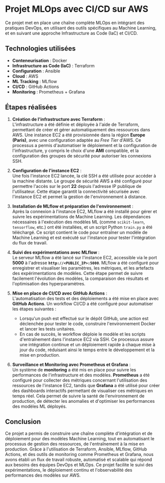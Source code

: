 # Projet MLOps avec CI/CD sur AWS

Ce projet met en place une chaîne complète MLOps en intégrant des pratiques DevOps, en utilisant des outils spécifiques au Machine Learning, et en suivant une approche Infrastructure as Code (IaC) et CI/CD.

## Technologies utilisées
- **Conteneurisation** : Docker
- **Infrastructure as Code (IaC)** : Terraform
- **Configuration** : Ansible
- **Cloud** : AWS
- **ML Tracking** : MLflow
- **CI/CD** : GitHub Actions
- **Monitoring** : Prometheus + Grafana

## Étapes réalisées

1. **Création de l'infrastructure avec Terraform** :  
   L'infrastructure a été définie et déployée à l'aide de Terraform, permettant de créer et gérer automatiquement des ressources dans AWS. Une instance EC2 a été provisionnée dans la région **Europe (Paris)**, avec une configuration adaptée au *Free Tier* d'AWS. Ce processus a permis d'automatiser le déploiement et la configuration de l'infrastructure, y compris le choix d'une **AMI** compatible, et la configuration des groupes de sécurité pour autoriser les connexions SSH.

2. **Configuration de l'instance EC2** :  
   Une fois l'instance EC2 lancée, la clé SSH a été utilisée pour accéder à la machine distante. Le groupe de sécurité AWS a été configuré pour permettre l'accès sur le port **22** depuis l'adresse IP publique de l'utilisateur. Cette étape garantit la connectivité sécurisée avec l'instance EC2 et permet la gestion de l'environnement à distance.

3. **Installation de MLflow et préparation de l'environnement** :  
   Après la connexion à l'instance EC2, MLflow a été installé pour gérer et suivre les expérimentations de Machine Learning. Les dépendances nécessaires à l'exécution des modèles ML (comme `scikit-learn`, `tensorflow`, etc.) ont été installées, et un script Python `train.py` a été téléchargé. Ce script contient le code pour entraîner un modèle de Machine Learning et est exécuté sur l'instance pour tester l'intégration du flux de travail.

4. **Suivi des expérimentations avec MLflow** :  
   Le serveur MLflow a été lancé sur l'instance EC2, accessible via le port **5000** à l'adresse **`http://<PUBLIC_IP>:5000`**. MLflow a été configuré pour enregistrer et visualiser les paramètres, les métriques, et les artefacts des expérimentations de modèles. Cette étape permet de suivre facilement l'évolution des modèles, la comparaison des résultats et l'optimisation des hyperparamètres.

5. **Mise en place de CI/CD avec GitHub Actions** :  
   L'automatisation des tests et des déploiements a été mise en place avec **GitHub Actions**. Un workflow CI/CD a été configuré pour automatiser les étapes suivantes :  
   - Lorsqu'un push est effectué sur le dépôt GitHub, une action est déclenchée pour tester le code, construire l'environnement Docker et lancer les tests unitaires.
   - En cas de succès, le workflow déploie le modèle et les scripts d'entraînement dans l'instance EC2 via SSH.
   Ce processus assure une intégration continue et un déploiement rapide à chaque mise à jour du code, réduisant ainsi le temps entre le développement et la mise en production.

6. **Surveillance et Monitoring avec Prometheus et Grafana** :  
   Un système de **monitoring** a été mis en place pour suivre les performances de l'infrastructure et des modèles. **Prometheus** a été configuré pour collecter des métriques concernant l'utilisation des ressources de l'instance EC2, tandis que **Grafana** a été utilisé pour créer des dashboards interactifs permettant de visualiser ces métriques en temps réel. Cela permet de suivre la santé de l'environnement de production, de détecter les anomalies et d'optimiser les performances des modèles ML déployés.

## Conclusion
Ce projet a permis de construire une chaîne complète d'intégration et de déploiement pour des modèles Machine Learning, tout en automatisant le processus de gestion des ressources, de l'entraînement à la mise en production. Grâce à l'utilisation de Terraform, Ansible, MLflow, GitHub Actions, et des outils de monitoring comme Prometheus et Grafana, nous avons établi un flux de travail robuste, automatisé et scalable qui répond aux besoins des équipes DevOps et MLOps. Ce projet facilite le suivi des expérimentations, le déploiement continu et l'observabilité des performances des modèles sur AWS.
